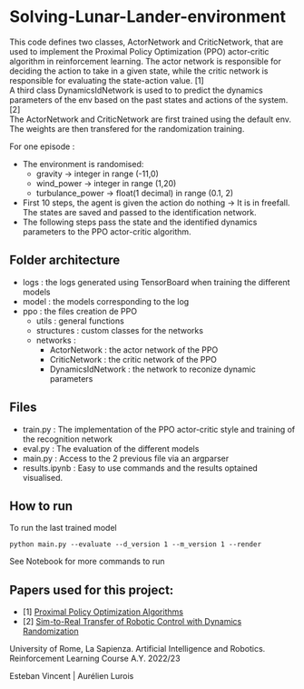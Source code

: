 # Solving-Lunar-Lander-environment

This code defines two classes, ActorNetwork and CriticNetwork, that are used to implement the Proximal Policy Optimization (PPO) actor-critic algorithm in reinforcement learning. The actor network is responsible for deciding the action to take in a given state, while the critic network is responsible for evaluating the state-action value. [1]<br>
A third class DynamicsIdNetwork is used to to predict the dynamics parameters of the env based on the past states and actions of the system. [2]<br>
The ActorNetwork and CriticNetwork are first trained using the default env. <br>
The weights are then transfered for the randomization training. <br>

For one episode :

-   The environment is randomised:
    -   gravity -> integer in range (-11,0)
    -   wind_power -> integer in range (1,20)
    -   turbulance_power -> float(1 decimal) in range (0.1, 2)
-   First 10 steps, the agent is given the action do nothing -> It is in freefall.
    The states are saved and passed to the identification network.
-   The following steps pass the state and the identified dynamics parameters
    to the PPO actor-critic algorithm.

## Folder architecture

-   logs : the logs generated using TensorBoard when training the different models
-   model : the models corresponding to the log
-   ppo : the files creation de PPO
    -   utils : general functions
    -   structures : custom classes for the networks
    -   networks :
        -   ActorNetwork : the actor network of the PPO
        -   CriticNetwork : the critic network of the PPO
        -   DynamicsIdNetwork : the network to reconize dynamic parameters

## Files

-   train.py : The implementation of the PPO actor-critic style and training of the recognition network
-   eval.py : The evaluation of the different models
-   main.py : Access to the 2 previous file via an argparser
-   results.ipynb : Easy to use commands and the results optained visualised.

## How to run

To run the last trained model

```
python main.py --evaluate --d_version 1 --m_version 1 --render
```

See Notebook for more commands to run

## Papers used for this project:

-   [1] [Proximal Policy Optimization Algorithms](https://arxiv.org/abs/1707.06347)
-   [2] [Sim-to-Real Transfer of Robotic Control with Dynamics Randomization](https://arxiv.org/abs/1710.06537)

University of Rome, La Sapienza. Artificial Intelligence and Robotics. Reinforcement Learning Course A.Y. 2022/23

Esteban Vincent | Aurélien Lurois
